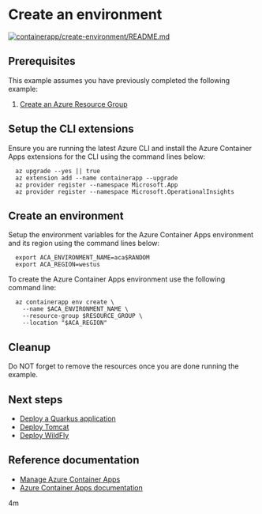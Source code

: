 # Create an environment

[![containerapp/create-environment/README.md](https://github.com/Azure-Samples/java-on-azure-examples/actions/workflows/containerapp_create-environment_README_md.yml/badge.svg)](https://github.com/Azure-Samples/java-on-azure-examples/actions/workflows/containerapp_create-environment_README_md.yml)

## Prerequisites

This example assumes you have previously completed the following example:

1. [Create an Azure Resource Group](../../group/create/README.md)

## Setup the CLI extensions

<!-- workflow.cron(0 0 * * 2) -->
<!-- workflow.include(../../group/create/README.md) -->

Ensure you are running the latest Azure CLI and install the Azure Container
Apps extensions for the CLI using the command lines below:

```shell
  az upgrade --yes || true
  az extension add --name containerapp --upgrade
  az provider register --namespace Microsoft.App
  az provider register --namespace Microsoft.OperationalInsights
```

## Create an environment

Setup the environment variables for the Azure Container Apps environment and its
region using the command lines below:

<!-- workflow.skip() -->
```shell
  export ACA_ENVIRONMENT_NAME=aca$RANDOM
  export ACA_REGION=westus
```

<!-- workflow.run()

  if [[ -z $ACA_ENVIRONMENT_NAME ]]; then
    export ACA_ENVIRONMENT_NAME=aca$RANDOM
    export ACA_REGION=westus
  fi

  -->

To create the Azure Container Apps environment use the following command line:

```shell
  az containerapp env create \
    --name $ACA_ENVIRONMENT_NAME \
    --resource-group $RESOURCE_GROUP \
    --location "$ACA_REGION"
```

<!-- workflow.directOnly()

  sleep 60
  export RESULT=$(az containerapp env show --name $ACA_ENVIRONMENT_NAME --resource-group $RESOURCE_GROUP --output tsv --query properties.provisioningState)
  az group delete --name $RESOURCE_GROUP --yes || true
  if [[ "$RESULT" != Succeeded ]]; then
    echo "Azure Container Apps environment $ACA_ENVIRONMENT_NAME was not provisioned properly"
    exit 1
  fi

  -->

## Cleanup

Do NOT forget to remove the resources once you are done running the example.

## Next steps

* [Deploy a Quarkus application](../quarkus/README.md)
* [Deploy Tomcat](../tomcat/README.md)
* [Deploy WildFly](../wildfly/README.md)

## Reference documentation

* [Manage Azure Container Apps](https://docs.microsoft.com/cli/azure/containerapp)
* [Azure Container Apps documentation](https://docs.microsoft.com/azure/container-apps)

4m

